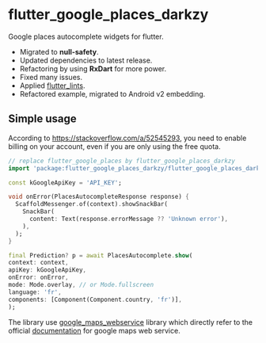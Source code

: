 # flutter_google_places_darkzy

Google places autocomplete widgets for flutter.

- Migrated to **null-safety**.
- Updated dependencies to latest release.
- Refactoring by using **RxDart** for more power.
- Fixed many issues.
- Applied [flutter_lints](https://pub.dev/packages/flutter_lints).
- Refactored example, migrated to Android v2 embedding.

## Simple usage


According to https://stackoverflow.com/a/52545293, you need to enable billing on your account, even if you are only using the free quota.

```dart
// replace flutter_google_places by flutter_google_places_darkzy
import 'package:flutter_google_places_darkzy/flutter_google_places_darkzy.dart';

const kGoogleApiKey = 'API_KEY';

void onError(PlacesAutocompleteResponse response) {
  ScaffoldMessenger.of(context).showSnackBar(
    SnackBar(
      content: Text(response.errorMessage ?? 'Unknown error'),
    ),
  );
}

final Prediction? p = await PlacesAutocomplete.show(
context: context,
apiKey: kGoogleApiKey,
onError: onError,
mode: Mode.overlay, // or Mode.fullscreen
language: 'fr',
components: [Component(Component.country, 'fr')],
);

```

The library use [google_maps_webservice](https://github.com/lejard-h/google_maps_webservice) library which directly refer to the official [documentation](https://developers.google.com/maps/web-services/) for google maps web service.

